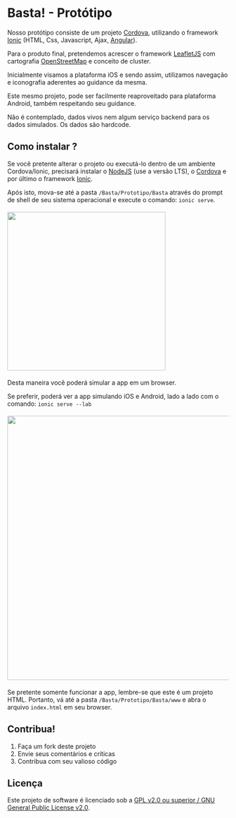 Basta! - Protótipo
==================

Nosso protótipo consiste de um projeto [Cordova][cordova], utilizando o framework [Ionic][ionic] (HTML, Css, Javascript, Ajax, [Angular][angular]).

Para o produto final, pretendemos acrescer o framework [LeafletJS][leafletjs] com cartografia [OpenStreetMap][openstreetmap] e conceito de cluster.

Inicialmente visamos a plataforma iOS e sendo assim, utilizamos navegação e iconografia aderentes ao guidance da mesma.

Este mesmo projeto, pode ser facilmente reaproveitado para plataforma Android, também respeitando seu guidance.

Não é contemplado, dados vivos nem algum serviço backend para os dados simulados. Os dados são hardcode.


## Como instalar ?

Se você pretente alterar o projeto ou executá-lo dentro de um ambiente Cordova/Ionic, precisará instalar o [NodeJS][nodejs] (use a versão LTS), o [Cordova][cordova] e por último o framework [Ionic][ionic]. 

Após isto, mova-se até a pasta `/Basta/Prototipo/Basta` através do prompt de shell de seu sistema operacional e execute o comando: `ionic serve`.

<img width="360px" hspace="0" vspace="5" src="https://raw.githubusercontent.com/h2atecnologia/Basta/master/Prototipo/Instrucoes/ionic_ou_html.png">

Desta maneira você poderá simular a app em um browser.

Se preferir, poderá ver a app simulando iOS e Android, lado a lado com o comando: `ionic serve --lab`

<img width="600px" hspace="0" vspace="5" src="https://raw.githubusercontent.com/h2atecnologia/Basta/master/Prototipo/Instrucoes/ionic_lado_a_lado.png">

Se pretente somente funcionar a app, lembre-se que este é um projeto HTML. Portanto, vá até a pasta `/Basta/Prototipo/Basta/www` e abra o arquivo `index.html` em seu browser.


## Contribua!

1. Faça um fork deste projeto
2. Envie seus comentários e críticas
3. Contribua com seu valioso código


## Licença

Este projeto de software é licenciado sob a [GPL v2.0 ou superior / GNU General Public License v2.0][gpl-2.0].

[cordova]: https://cordova.apache.org
[ionic]: http://ionicframework.com/
[angular]: https://angularjs.org/
[leafletjs]: http://leafletjs.com/
[openstreetmap]: http://www.openstreetmap.org/copyright
[nodejs]: https://nodejs.org/en/
[gpl-2.0]: https://opensource.org/licenses/GPL-2.0